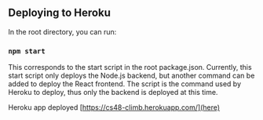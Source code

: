 ## Deploying to Heroku 

In the root directory, you can run:

### `npm start`

This corresponds to the start script in the root package.json. Currently, this start script only deploys the Node.js backend, but another command can be added to deploy the React frontend.
The script is the command used by Heroku to deploy, thus only the backend is deployed at this time.

Heroku app deployed [https://cs48-climb.herokuapp.com/](here)
